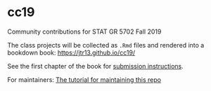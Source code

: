 # cc19
Community contributions for STAT GR 5702 Fall 2019

The class projects will be collected as `.Rmd` files and rendered into a bookdown book: https://jtr13.github.io/cc19/

See the first chapter of the book for [submission instructions](https://jtr13.github.io/cc19/index.html).

For maintainers: [The tutorial for maintaining this repo](https://github.com/jtr13/cc19/wiki/Tutorial-for-maintainers)
